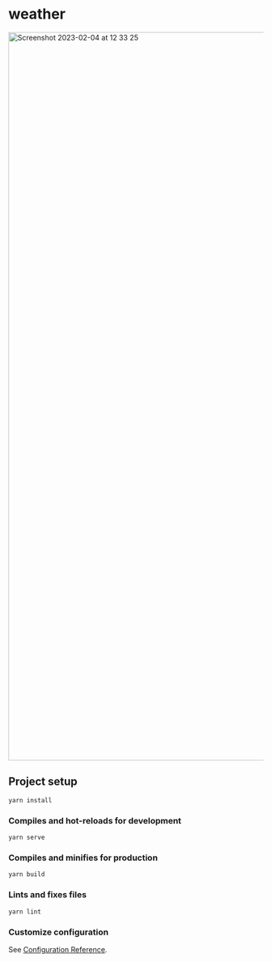 # weather
<img width="1439" alt="Screenshot 2023-02-04 at 12 33 25" src="/Users/arge/Desktop/Screenshot%202023-03-28%20at%2017.51.07.png">

## Project setup
```
yarn install
```

### Compiles and hot-reloads for development
```
yarn serve
```

### Compiles and minifies for production
```
yarn build
```

### Lints and fixes files
```
yarn lint
```

### Customize configuration
See [Configuration Reference](https://cli.vuejs.org/config/).

